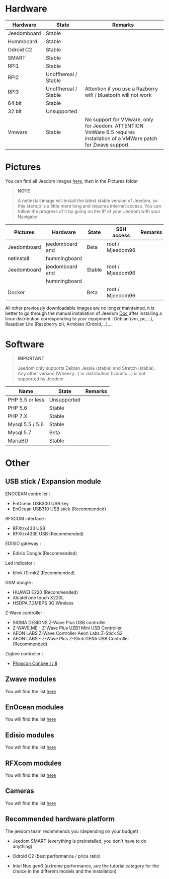 Hardware
========

Hardware | State | Remarks
--- | --- | ---
Jeedomboard             | Stable                  |
Hummboard            | Stable                  |
Odroid C2               | Stable                  |                          
SMART                   | Stable                  |                          
RPI1                    | Stable                  |                          
RPI2                    | Unoffhereal / Stable     |                          
RPI3                    | Unoffhereal / Stable     | Attention if you use a Razberry wifi / bluetooth will not work
64 bit                 | Stable                  |                          
32 bit                 | Unsupported            |                          
Vmware                  | Stable                  | No support for VMware, only for Jeedom. ATTENTION VmWare 6.5 requires installation of a VMWare patch for Zwave support.         

Pictures
======

You can find all Jeedom images
[here](https://images.jeedom.com/),
then in the Pictures folder

> **NOTE**
>
> A netinstall image will install the
> latest stable version of Jeedom, so this startup is a little more
> long and requires internet access. You can follow
> the progress of it by going on the IP of your Jeedom with your
> Navigator

| Pictures         | Hardware       | State           | SSH access      | Remarks      |
|----------------|----------------|----------------|----------------|----------------|
| Jeedomboard    | jeedomboard and | Beta           | root / Mjeedom96 |                |
| netinstall     | hummingboard   |                |                |                |
| Jeedomboard    | jeedomboard and | Stable         | root / Mjeedom96 |                |
|                | hummingboard   |                |                |                |
| Docker         |                | Beta           | root / Mjeedom96 |                |


All other previously downloadable images are no longer
maintained, it is better to go through the manual installation of Jeedom
[Doc](https://github.com/jeedom/documentation/blob/master/installation/en_US/other.asciidoc)
after installing a linux distribution corresponding to your
equipment : Debian (vm, pc,…), Raspbian Lite (Raspberry pi), Armbian
(Ordoid,…),…

Software
========

> **IMPORTANT**
>
> Jeedom only supports Debian Jessie (stable) and Stretch (stable).
> Any other version (Wheezy…) or distribution (Ubuntu…) is not
> supported by Jeedom.


| Name                     | State                    | Remarks                |
|-------------------------|-------------------------|--------------------------|
| PHP 5.5 or less        | Unsupported            |                          |
| PHP 5.6                 | Stable                  |                          |
| PHP 7.X                 | Stable                  |                          |
| Mysql 5.5 / 5.6           | Stable                  |                          |
| Mysql 5.7               | Beta                    |                          |
| MariaBD                 | Stable                  |                          |

Other
=====

USB stick / Expansion module
---------------------------

ENOCEAN controller :

-   EnOcean USB300 USB key
-   EnOcean USB310 USB stick (Recommended)

RFXCOM interface :

-   RFXtrx433 USB
-   RFXtrx433E USB (Recommended)

EDISIO gateway :

-   Edisio Dongle (Recommended)

Led indicator :

-   blink (1) mk2 (Recommended)

GSM dongle :

-   HUAWEI E220 (Recommended)
-   Alcatel one touch X220L
-   HSDPA 7.2MBPS 3G Wireless

Z-Wave controller :

-   SIGMA DESIGNS Z-Wave Plus USB controller
-   Z-WAVE.ME - Z-Wave Plus UZB1 Mini USB Controller
-   AEON LABS Z-Wave Controller Aeon Labs Z-Stick S2
-   AEON LABS - Z-Wave Plus Z-Stick GEN5 USB Controller (Recommended)


Zigbee controller :

- [Phoscon Conbee I / II](http://bit.ly/2n4VyWc)

Zwave modules
-------------

You will find the list
[here](https://jeedom.github.io/documentation/zwave/en_US/equipement.compatible)

EnOcean modules
---------------

You will find the list
[here](https://jeedom.github.io/documentation/enocean/en_US/equipement.compatible)

Edisio modules
--------------

You will find the list
[here](https://jeedom.github.io/documentation/edisio/en_US/equipement.compatible)

RFXcom modules
--------------

You will find the list
[here](https://jeedom.github.io/documentation/rfxcom/en_US/equipement.compatible)

Cameras
-------

You will find the list
[here](https://jeedom.github.io/documentation/camera/en_US/equipement.compatible)

Recommended hardware platform
---------------------------------

The jeedom team recommends you (depending on your budget) :

-   Jeedom SMART (everything is preinstalled, you don't have to do anything)

-   Odroid C2 (best performance / price ratio)

-   Intel Nuc gen6 (extreme performance, see the tutorial category
    for the choice in the different models and the installation)

